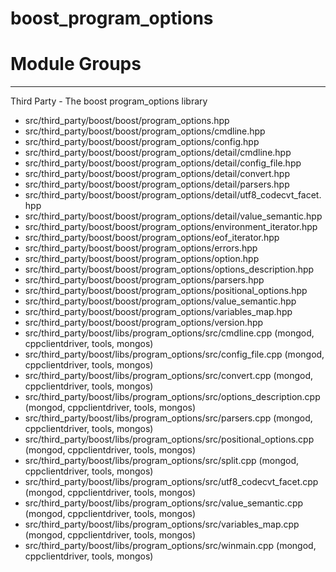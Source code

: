 # boost\_program\_options

# Module Groups

-------------

Third Party - The boost program\_options library

- src/third\_party/boost/boost/program\_options.hpp
- src/third\_party/boost/boost/program\_options/cmdline.hpp
- src/third\_party/boost/boost/program\_options/config.hpp
- src/third\_party/boost/boost/program\_options/detail/cmdline.hpp
- src/third\_party/boost/boost/program\_options/detail/config\_file.hpp
- src/third\_party/boost/boost/program\_options/detail/convert.hpp
- src/third\_party/boost/boost/program\_options/detail/parsers.hpp
- src/third\_party/boost/boost/program\_options/detail/utf8\_codecvt\_facet.hpp
- src/third\_party/boost/boost/program\_options/detail/value\_semantic.hpp
- src/third\_party/boost/boost/program\_options/environment\_iterator.hpp
- src/third\_party/boost/boost/program\_options/eof\_iterator.hpp
- src/third\_party/boost/boost/program\_options/errors.hpp
- src/third\_party/boost/boost/program\_options/option.hpp
- src/third\_party/boost/boost/program\_options/options\_description.hpp
- src/third\_party/boost/boost/program\_options/parsers.hpp
- src/third\_party/boost/boost/program\_options/positional\_options.hpp
- src/third\_party/boost/boost/program\_options/value\_semantic.hpp
- src/third\_party/boost/boost/program\_options/variables\_map.hpp
- src/third\_party/boost/boost/program\_options/version.hpp
- src/third\_party/boost/libs/program\_options/src/cmdline.cpp   (mongod, cppclientdriver, tools, mongos)
- src/third\_party/boost/libs/program\_options/src/config\_file.cpp   (mongod, cppclientdriver, tools, mongos)
- src/third\_party/boost/libs/program\_options/src/convert.cpp   (mongod, cppclientdriver, tools, mongos)
- src/third\_party/boost/libs/program\_options/src/options\_description.cpp   (mongod, cppclientdriver, tools, mongos)
- src/third\_party/boost/libs/program\_options/src/parsers.cpp   (mongod, cppclientdriver, tools, mongos)
- src/third\_party/boost/libs/program\_options/src/positional\_options.cpp   (mongod, cppclientdriver, tools, mongos)
- src/third\_party/boost/libs/program\_options/src/split.cpp   (mongod, cppclientdriver, tools, mongos)
- src/third\_party/boost/libs/program\_options/src/utf8\_codecvt\_facet.cpp   (mongod, cppclientdriver, tools, mongos)
- src/third\_party/boost/libs/program\_options/src/value\_semantic.cpp   (mongod, cppclientdriver, tools, mongos)
- src/third\_party/boost/libs/program\_options/src/variables\_map.cpp   (mongod, cppclientdriver, tools, mongos)
- src/third\_party/boost/libs/program\_options/src/winmain.cpp   (mongod, cppclientdriver, tools, mongos)
